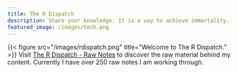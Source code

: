 ```yaml
---
title: The R Dispatch
description: Share your knowledge. It is a way to achieve immortality. ― Dalai Lama
featured_image: /images/tech.png
---
```

{{< figure src="/images/rdispatch.png" title="Welcome to The R Dispatch." >}}
Visit [The R Dispatch - Raw Notes](https://therdispatch.postach.io/) 
to discover the raw material behind my content. Currently I have over 250 raw 
notes I am working through.

